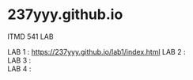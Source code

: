 # 237yyy.github.io

ITMD 541 LAB

LAB 1 : <https://237yyy.github.io/lab1/index.html>
LAB 2 :  
LAB 3 :  
LAB 4 :   
 

